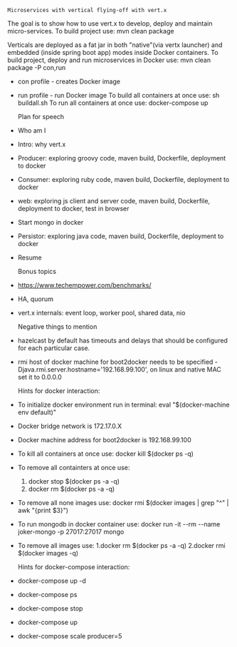     Microservices with vertical flying-off with vert.x

The goal is to show how to use vert.x to develop, deploy and maintain micro-services.
To build project use: mvn clean package

Verticals are deployed as a fat jar in both "native"(via vertx launcher) and embedded (inside spring boot app) 
modes inside Docker containers. 
To build project, deploy and run microservices in Docker use: mvn clean package -P con,run
 - con profile - creates Docker image
 - run profile - run Docker image 
To build all containers at once use: sh buildall.sh
To run all containers at once use: docker-compose up

    Plan for speech
 - Who am I
 - Intro: why vert.x
 - Producer: exploring groovy code, maven build, Dockerfile, deployment to docker
 - Consumer: exploring ruby code, maven build, Dockerfile, deployment to docker
 - web: exploring js client and server code, maven build, Dockerfile, deployment to docker, test in browser
 - Start mongo in docker
 - Persistor: exploring java code, maven build, Dockerfile, deployment to docker
 - Resume 
 
    Bonus topics
- https://www.techempower.com/benchmarks/
- HA, quorum
- vert.x internals: event loop, worker pool, shared data, nio
        

    Negative things to mention
 - hazelcast by default has timeouts and delays that should be configured for each particular case.    
 - rmi host of docker machine for boot2docker needs to be specified -Djava.rmi.server.hostname='192.168.99.100', on linux and native MAC set it to 0.0.0.0 

    Hints for docker interaction:
 - To initialize docker environment run in terminal: eval "$(docker-machine env default)"
 - Docker bridge network is 172.17.0.X
 - Docker machine address for boot2docker is 192.168.99.100
 - To kill all containers at once use: docker kill $(docker ps -q)
 - To remove all containters at once use:
    1. docker stop $(docker ps -a -q)
    2. docker rm $(docker ps -a -q)
 - To remove all none images use: docker rmi $(docker images | grep "^<none>" | awk "{print $3}")
 - To run mongodb in docker container use: docker run -it --rm --name joker-mongo -p 27017:27017 mongo
 - To remove all images use:
    1.docker rm $(docker ps -a -q) 
    2.docker rmi $(docker images -q)
 
     Hints for docker-compose interaction: 
 - docker-compose up -d
 - docker-compose ps
 - docker-compose stop
 - docker-compose up
 - docker-compose scale producer=5
